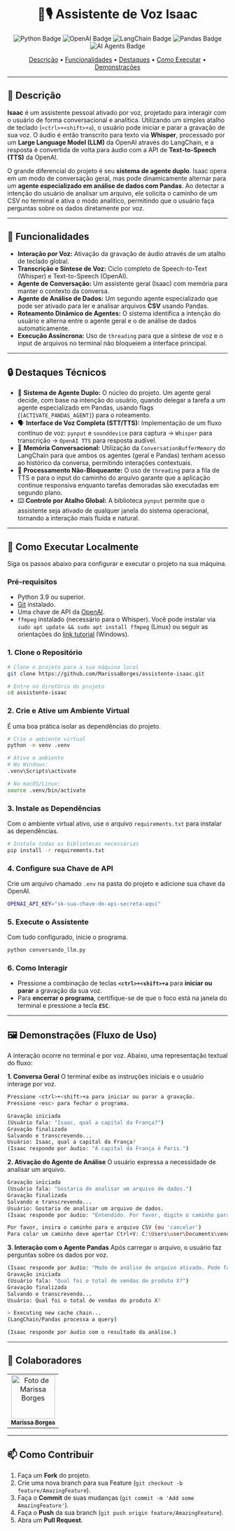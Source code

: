 <!-- BADGES -->

[PYTHON_BADGE]: https://img.shields.io/badge/Python-3670A0?style=for-the-badge&logo=python&logoColor=ffdd54
[OPENAI_BADGE]: https://img.shields.io/badge/OpenAI-412991?style=for-the-badge&logo=openai&logoColor=white
[LANGCHAIN_BADGE]: https://img.shields.io/badge/LangChain-1A1A1A?style=for-the-badge&logo=langchain&logoColor=white
[PANDAS_BADGE]: https://img.shields.io/badge/Pandas-150458?style=for-the-badge&logo=pandas&logoColor=white
[AI_AGENTS_BADGE]: https://img.shields.io/badge/AI%20Agents-4682B4?style=for-the-badge

<!-- PROJECT -->
<h1 align="center" style="font-weight: bold;">🤖🎙️ Assistente de Voz Isaac</h1>

<p align="center">
  <!-- Adicione aqui os badges das tecnologias que você usou -->
  <img src="https://img.shields.io/badge/Python-3670A0?style=for-the-badge&logo=python&logoColor=ffdd54" alt="Python Badge">
  <img src="https://img.shields.io/badge/OpenAI-412991?style=for-the-badge&logo=openai&logoColor=white" alt="OpenAI Badge">
  <img src="https://img.shields.io/badge/LangChain-1A1A1A?style=for-the-badge&logo=langchain&logoColor=white" alt="LangChain Badge">
  <img src="https://img.shields.io/badge/Pandas-150458?style=for-the-badge&logo=pandas&logoColor=white" alt="Pandas Badge">
  <img src="https://img.shields.io/badge/AI%20Agents-4682B4?style=for-the-badge" alt="AI Agents Badge">
</p>

<p align="center">
  <a href="#-descrição">Descrição</a> •
  <a href="#-funcionalidades">Funcionalidades</a> •
  <a href="#-destaques-técnicos">Destaques</a> •
  <a href="#-como-executar">Como Executar</a> •
  <a href="#️-demonstrações-capturas-de-tela">Demonstrações</a>
</p>

---

## 📌 Descrição

**Isaac** é um assistente pessoal ativado por voz, projetado para interagir com o usuário de forma conversacional e analítica. Utilizando um simples atalho de teclado (`<ctrl>+<shift>+a`), o usuário pode iniciar e parar a gravação de sua voz. O áudio é então transcrito para texto via **Whisper**, processado por um **Large Language Model (LLM)** da OpenAI através do LangChain, e a resposta é convertida de volta para áudio com a API de **Text-to-Speech (TTS)** da OpenAI.

O grande diferencial do projeto é seu **sistema de agente duplo**. Isaac opera em um modo de conversação geral, mas pode dinamicamente alternar para um **agente especializado em análise de dados com Pandas**. Ao detectar a intenção do usuário de analisar um arquivo, ele solicita o caminho de um CSV no terminal e ativa o modo analítico, permitindo que o usuário faça perguntas sobre os dados diretamente por voz.

---

## 🚀 Funcionalidades

- **Interação por Voz:** Ativação da gravação de áudio através de um atalho de teclado global.
- **Transcrição e Síntese de Voz:** Ciclo completo de Speech-to-Text (Whisper) e Text-to-Speech (OpenAI).
- **Agente de Conversação:** Um assistente geral (Isaac) com memória para manter o contexto da conversa.
- **Agente de Análise de Dados:** Um segundo agente especializado que pode ser ativado para ler e analisar arquivos **CSV** usando Pandas.
- **Roteamento Dinâmico de Agentes:** O sistema identifica a intenção do usuário e alterna entre o agente geral e o de análise de dados automaticamente.
- **Execução Assíncrona:** Uso de `threading` para que a síntese de voz e o input de arquivos no terminal não bloqueiem a interface principal.

---

## 🔒 Destaques Técnicos

- 🧠 **Sistema de Agente Duplo:** O núcleo do projeto. Um agente geral decide, com base na intenção do usuário, quando delegar a tarefa a um agente especializado em Pandas, usando flags (`[ACTIVATE_PANDAS_AGENT]`) para o roteamento.
- 🗣️ **Interface de Voz Completa (STT/TTS):** Implementação de um fluxo contínuo de voz: `pynput` e `sounddevice` para captura -> `Whisper` para transcrição -> `OpenAI TTS` para resposta audível.
- 💾 **Memória Conversacional:** Utilização da `ConversationBufferMemory` do LangChain para que ambos os agentes (geral e Pandas) tenham acesso ao histórico da conversa, permitindo interações contextuais.
- 🔄 **Processamento Não-Bloqueante:** O uso de `threading` para a fila de TTS e para o input do caminho do arquivo garante que a aplicação continue responsiva enquanto tarefas demoradas são executadas em segundo plano.
- ⌨️ **Controle por Atalho Global:** A biblioteca `pynput` permite que o assistente seja ativado de qualquer janela do sistema operacional, tornando a interação mais fluida e natural.

---

## 📍 Como Executar Localmente

Siga os passos abaixo para configurar e executar o projeto na sua máquina.

### Pré-requisitos

- Python 3.9 ou superior.
- [Git](https://git-scm.com/) instalado.
- Uma chave de API da [OpenAI](https://platform.openai.com/api-keys).
- `ffmpeg` instalado (necessário para o Whisper). Você pode instalar via `sudo apt update && sudo apt install ffmpeg` (Linux) ou seguir as orientações do [link tutorial](https://www.tolentino.pro.br/post/ffmpeg/) (Windows).

### 1. Clone o Repositório

```bash
# Clone o projeto para a sua máquina local
git clone https://github.com/MarissaBorges/assistente-isaac.git

# Entre no diretório do projeto
cd assistente-isaac
```

### 2. Crie e Ative um Ambiente Virtual

É uma boa prática isolar as dependências do projeto.

```bash
# Crie o ambiente virtual
python -m venv .venv

# Ative o ambiente
# No Windows:
.venv\Scripts\activate

# No macOS/Linux:
source .venv/bin/activate
```

### 3. Instale as Dependências

Com o ambiente virtual ativo, use o arquivo `requirements.txt` para instalar as dependências.

```bash
# Instale todas as bibliotecas necessárias
pip install -r requirements.txt
```

### 4. Configure sua Chave de API

Crie um arquivo chamado `.env` na pasta do projeto e adicione sua chave da OpenAI.

```bash
OPENAI_API_KEY="sk-sua-chave-de-api-secreta-aqui"
```

### 5. Execute o Assistente

Com tudo configurado, inicie o programa.

```bash
python conversando_llm.py
```

### 6. Como Interagir

- Pressione a combinação de teclas **`<ctrl>+<shift>+a`** para **iniciar ou parar** a gravação da sua voz.
- Para **encerrar o programa**, certifique-se de que o foco está na janela do terminal e pressione a tecla **`ESC`**.

---

## 🖼️ Demonstrações (Fluxo de Uso)

A interação ocorre no terminal e por voz. Abaixo, uma representação textual do fluxo:

**1. Conversa Geral**
O terminal exibe as instruções iniciais e o usuário interage por voz.

```bash
Pressione <ctrl>+<shift>+a para iniciar ou parar a gravação.
Pressione <esc> para fechar o programa.

Gravação iniciada
(Usuário fala: "Isaac, qual a capital da França?")
Gravação finalizada
Salvando e transcrevendo...
Usuário: Isaac, qual a capital da França?
(Isaac responde por áudio: "A capital da França é Paris.")
```

**2. Ativação do Agente de Análise**
O usuário expressa a necessidade de analisar um arquivo.

```bash
Gravação iniciada
(Usuário fala: "Gostaria de analisar um arquivo de dados.")
Gravação finalizada
Salvando e transcrevendo...
Usuário: Gostaria de analisar um arquivo de dados.
(Isaac responde por áudio: "Entendido. Por favor, digite o caminho para o arquivo CSV no terminal.")

Por favor, insira o caminho para o arquivo CSV (ou 'cancelar')
Para colar um caminho deve apertar Ctrl+V: C:\Users\user\Documents\vendas.csv
```

**3. Interação com o Agente Pandas**
Após carregar o arquivo, o usuário faz perguntas sobre os dados por voz.

```bash
(Isaac responde por áudio: "Modo de análise de arquivo ativado. Pode fazer suas perguntas sobre os dados.")
Gravação iniciada
(Usuário fala: "Qual foi o total de vendas do produto X?")
Gravação finalizada
Salvando e transcrevendo...
Usuário: Qual foi o total de vendas do produto X?

> Executing new cache chain...
(LangChain/Pandas processa a query)

(Isaac responde por áudio com o resultado da análise.)
```

---

## 🤝 Colaboradores

<table>
  <tr>
    <td align="center">
      <a href="https://github.com/MarissaBorges">
        <img src="https://github.com/MarissaBorges.png?size=100" width="100px;" alt="Foto de Marissa Borges"/><br>
        <sub>
          <b>Marissa Borges</b>
        </sub>
      </a>
    </td>
  </tr>
</table>

---

## 📫 Como Contribuir

1.  Faça um **Fork** do projeto.
2.  Crie uma nova branch para sua Feature (`git checkout -b feature/AmazingFeature`).
3.  Faça o **Commit** de suas mudanças (`git commit -m 'Add some AmazingFeature'`).
4.  Faça o **Push** da sua branch (`git push origin feature/AmazingFeature`).
5.  Abra um **Pull Request**.
